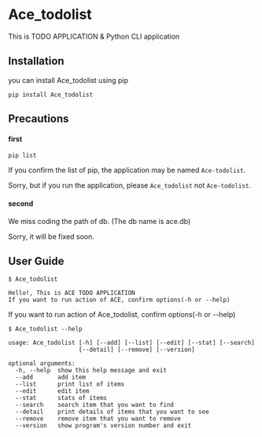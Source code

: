 # Ace_todolist

This is TODO APPLICATION & Python CLI application


## Installation 

you can install Ace_todolist using pip

```
pip install Ace_todolist
```

## Precautions 

#### first 

```
pip list
```

If you confirm the list of pip, the application may be named `Ace-todolist`.

Sorry, but if you run the application, please `Ace_todolist` not `Ace-todolist`.


#### second

We miss coding the path of db. (The db name is ace.db)

Sorry, it will be fixed soon.


## User Guide

```
$ Ace_todolist

Hello!, This is ACE TODO APPLICATION
If you want to run action of ACE, confirm options(-h or --help)

```

If you want to run action of Ace_todolist, confirm options(-h or --help)

```
$ Ace_todolist --help

usage: Ace_todolist [-h] [--add] [--list] [--edit] [--stat] [--search]
                    [--detail] [--remove] [--version]

optional arguments:
  -h, --help  show this help message and exit
  --add       add item
  --list      print list of items
  --edit      edit item
  --stat      stats of items
  --search    search item that you want to find
  --detail    print details of items that you want to see
  --remove    remove item that you want to remove
  --version   show program's version number and exit
```
